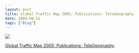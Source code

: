 ```yaml
---
layout: post
title: Global Traffic Map 2005: Publications: TeleGeography
date: 2009-09-21
tags: ["Blog"]
---
```


[![](traffic_map08_small.gif)](http://www.telegeography.com/products/map_traffic/index.php)

[Global Traffic Map 2005: Publications: TeleGeography](http://www.telegeography.com/products/map_traffic/index.php).